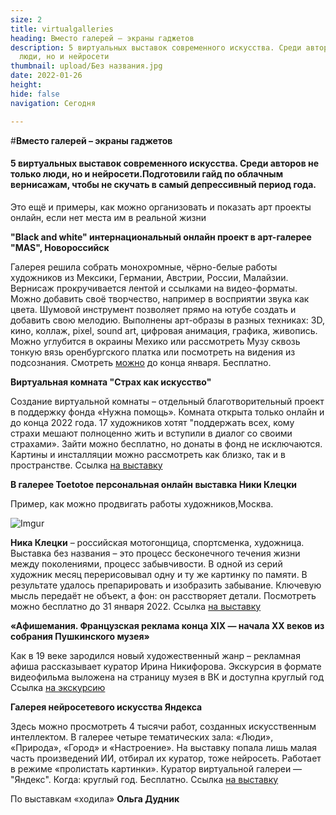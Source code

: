 ```yaml
---
size: 2
title: virtualgalleries
heading: Вместо галерей – экраны гаджетов
description: 5 виртуальных выставок современного искусства. Среди авторов не только
  люди, но и нейросети
thumbnail: upload/Без названия.jpg
date: 2022-01-26
height: 
hide: false
navigation: Сегодня

---
```

#**Вместо галерей – экраны гаджетов**

#### 5 виртуальных выставок современного искусства. Среди авторов не только люди, но и нейросети.Подготовили гайд по облачным вернисажам, чтобы не скучать в самый депрессивный период года.

Это ещё и примеры, как можно организовать и показать арт проекты онлайн, если нет места им в реальной жизни

 **"Black and white" интернациональный онлайн проект в арт-галерее "MAS", Новороссийск**
 
Галерея решила собрать монохромные, чёрно-белые работы художников из Мексики, Германии, Австрии, России, Малайзии.
Вернисаж прокручивается лентой и ссылками на видео-форматы. Можно добавить своё творчество, например в восприятии звука как цвета.  Шумовой инструмент позволяет прямо на ютубе создать и добавить свою мелодию. Выполнены арт-образы в разных техниках: 3D, кино, коллаж, pixel, sound art, цифровая анимация, графика, живопись.  Можно углубится в окраины Мехико или рассмотреть Музу сквозь тонкую вязь оренбургского платка или посмотреть на видения из подсознания. 
Смотреть [можно](https://www.mas-gallery.ru/black_white) до конца января. Бесплатно.

**Виртуальная комната "Страх как искусство"**

Создание виртуальной комнаты – отдельный благотворительный проект в поддержку фонда «Нужна помощь». Комната открыта только онлайн и до конца 2022 года.  17 художников хотят "поддержать всех, кому страхи мешают полноценно жить и вступили в диалог со своими страхами». Зайти можно бесплатно, но донаты в фонд не исключаются. Картины и инсталляции можно рассмотреть как близко, так и в пространстве. 
Ссылка [на выставку](http://www.fearisart.com/)

**В галерее Toetotoe персональная онлайн выставка Ники Клецки**

Пример, как можно продвигать работы художников,Москва.

![Imgur](https://i.imgur.com/PW2lOtg.jpg)

**Ника Клецки** – российская мотогонщица, спортсменка, художница. Выставка без названия – это процесс бесконечного течения жизни между поколениями, процесс забывчивости. В одной из серий художник месяц перерисовывал одну и ту же картинку по памяти. В результате удалось препарировать и изобразить забывание. Ключевую мысль передаёт не объект, а фон: он расстворяет детали.
Посмотреть можно бесплатно до 31 января 2022.
Ссылка [на выставку](https://www.artsy.net/viewing-room/toetotoe-exhibition-without-title-number-1/artworks)

**«Афишемания. Французская реклама конца XIX — начала XX веков из собрания Пушкинского музея»**

Как в 19 веке зародился новый художественный жанр – рекламная афиша рассказывает куратор Ирина Никифорова.  Экскурсия в формате видеофильма выложена на страницу музея в ВК и доступна круглый год
Ссылка [на экскурсию](https://m.vk.com/video-23141780_456239236)

**Галерея нейросетевого искусства Яндекса**

Здесь можно просмотреть 4 тысячи работ, созданных искусственным интеллектом. В галерее четыре тематических зала: «Люди», «Природа», «Город» и «Настроение».
На выставку попала лишь малая часть произведений ИИ, отбирал их куратор, тоже нейросеть. Работает в режиме «пролистать картинки». Куратор виртуальной галереи — "Яндекс".
Когда: круглый год. Бесплатно.
Ссылка [на выставку](https://yandex.ru/lab/ganart)

По выставкам «ходила» **Ольга Дудник**